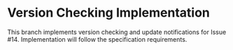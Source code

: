 # Version Checking Implementation

This branch implements version checking and update notifications for Issue #14.
Implementation will follow the specification requirements.
